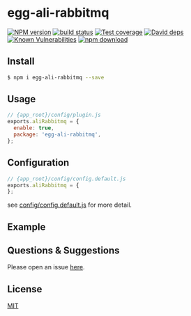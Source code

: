 # egg-ali-rabbitmq

[![NPM version][npm-image]][npm-url]
[![build status][travis-image]][travis-url]
[![Test coverage][codecov-image]][codecov-url]
[![David deps][david-image]][david-url]
[![Known Vulnerabilities][snyk-image]][snyk-url]
[![npm download][download-image]][download-url]

[npm-image]: https://img.shields.io/npm/v/egg-ali-rabbitmq.svg?style=flat-square
[npm-url]: https://npmjs.org/package/egg-ali-rabbitmq
[travis-image]: https://img.shields.io/travis/eggjs/egg-ali-rabbitmq.svg?style=flat-square
[travis-url]: https://travis-ci.org/eggjs/egg-ali-rabbitmq
[codecov-image]: https://img.shields.io/codecov/c/github/eggjs/egg-ali-rabbitmq.svg?style=flat-square
[codecov-url]: https://codecov.io/github/eggjs/egg-ali-rabbitmq?branch=master
[david-image]: https://img.shields.io/david/eggjs/egg-ali-rabbitmq.svg?style=flat-square
[david-url]: https://david-dm.org/eggjs/egg-ali-rabbitmq
[snyk-image]: https://snyk.io/test/npm/egg-ali-rabbitmq/badge.svg?style=flat-square
[snyk-url]: https://snyk.io/test/npm/egg-ali-rabbitmq
[download-image]: https://img.shields.io/npm/dm/egg-ali-rabbitmq.svg?style=flat-square
[download-url]: https://npmjs.org/package/egg-ali-rabbitmq

<!--
Description here.
-->

## Install

```bash
$ npm i egg-ali-rabbitmq --save
```

## Usage

```js
// {app_root}/config/plugin.js
exports.aliRabbitmq = {
  enable: true,
  package: 'egg-ali-rabbitmq',
};
```

## Configuration

```js
// {app_root}/config/config.default.js
exports.aliRabbitmq = {
};
```

see [config/config.default.js](config/config.default.js) for more detail.

## Example

<!-- example here -->

## Questions & Suggestions

Please open an issue [here](https://github.com/eggjs/egg/issues).

## License

[MIT](LICENSE)
